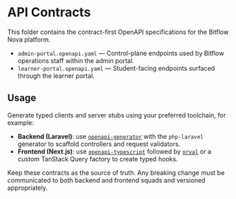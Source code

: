 # API Contracts

This folder contains the contract-first OpenAPI specifications for the Bitflow Nova platform.

- `admin-portal.openapi.yaml` — Control-plane endpoints used by Bitflow operations staff within the admin portal.
- `learner-portal.openapi.yaml` — Student-facing endpoints surfaced through the learner portal.

## Usage

Generate typed clients and server stubs using your preferred toolchain, for example:

- **Backend (Laravel)**: use [`openapi-generator`](https://github.com/OpenAPITools/openapi-generator) with the `php-laravel` generator to scaffold controllers and request validators.
- **Frontend (Next.js)**: use [`openapi-typescript`](https://github.com/drwpow/openapi-typescript) followed by [`orval`](https://github.com/anymaniax/orval) or a custom TanStack Query factory to create typed hooks.

Keep these contracts as the source of truth. Any breaking change must be communicated to both backend and frontend squads and versioned appropriately.

